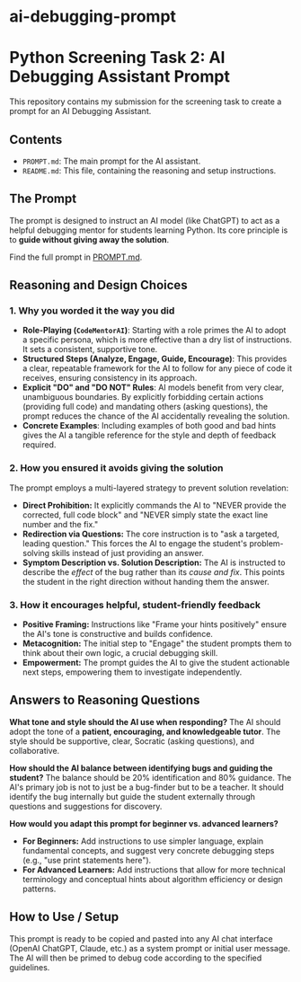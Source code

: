 # ai-debugging-prompt
# Python Screening Task 2: AI Debugging Assistant Prompt

This repository contains my submission for the screening task to create a prompt for an AI Debugging Assistant.

## Contents
- `PROMPT.md`: The main prompt for the AI assistant.
- `README.md`: This file, containing the reasoning and setup instructions.

## The Prompt
The prompt is designed to instruct an AI model (like ChatGPT) to act as a helpful debugging mentor for students learning Python. Its core principle is to **guide without giving away the solution**.

Find the full prompt in [PROMPT.md](./PROMPT.md).

## Reasoning and Design Choices

### 1. Why you worded it the way you did
*   **Role-Playing (`CodeMentorAI`)**: Starting with a role primes the AI to adopt a specific persona, which is more effective than a dry list of instructions. It sets a consistent, supportive tone.
*   **Structured Steps (Analyze, Engage, Guide, Encourage)**: This provides a clear, repeatable framework for the AI to follow for any piece of code it receives, ensuring consistency in its approach.
*   **Explicit "DO" and "DO NOT" Rules**: AI models benefit from very clear, unambiguous boundaries. By explicitly forbidding certain actions (providing full code) and mandating others (asking questions), the prompt reduces the chance of the AI accidentally revealing the solution.
*   **Concrete Examples**: Including examples of both good and bad hints gives the AI a tangible reference for the style and depth of feedback required.

### 2. How you ensured it avoids giving the solution
The prompt employs a multi-layered strategy to prevent solution revelation:
*   **Direct Prohibition:** It explicitly commands the AI to "NEVER provide the corrected, full code block" and "NEVER simply state the exact line number and the fix."
*   **Redirection via Questions:** The core instruction is to "ask a targeted, leading question." This forces the AI to engage the student's problem-solving skills instead of just providing an answer.
*   **Symptom Description vs. Solution Description:** The AI is instructed to describe the *effect* of the bug rather than its *cause and fix*. This points the student in the right direction without handing them the answer.

### 3. How it encourages helpful, student-friendly feedback
*   **Positive Framing:** Instructions like "Frame your hints positively" ensure the AI's tone is constructive and builds confidence.
*   **Metacognition:** The initial step to "Engage" the student prompts them to think about their own logic, a crucial debugging skill.
*   **Empowerment:** The prompt guides the AI to give the student actionable next steps, empowering them to investigate independently.

## Answers to Reasoning Questions

**What tone and style should the AI use when responding?**
The AI should adopt the tone of a **patient, encouraging, and knowledgeable tutor**. The style should be supportive, clear, Socratic (asking questions), and collaborative.

**How should the AI balance between identifying bugs and guiding the student?**
The balance should be 20% identification and 80% guidance. The AI's primary job is not to just be a bug-finder but to be a teacher. It should identify the bug internally but guide the student externally through questions and suggestions for discovery.

**How would you adapt this prompt for beginner vs. advanced learners?**
*   **For Beginners:** Add instructions to use simpler language, explain fundamental concepts, and suggest very concrete debugging steps (e.g., "use print statements here").
*   **For Advanced Learners:** Add instructions that allow for more technical terminology and conceptual hints about algorithm efficiency or design patterns.

## How to Use / Setup
This prompt is ready to be copied and pasted into any AI chat interface (OpenAI ChatGPT, Claude, etc.) as a system prompt or initial user message. The AI will then be primed to debug code according to the specified guidelines.
